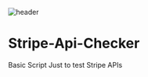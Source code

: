 
![header](https://capsule-render.vercel.app/api?type=venom&height=300&color=gradient&customColorList=0,2,2,5,4,6,8,10,12,14,16,20,30&text=Stripe%20API%20Checker&fontSize=75&animation=twinkling)
# Stripe-Api-Checker
Basic Script Just to test Stripe APIs
